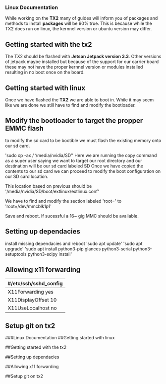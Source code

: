 ### Linux Documentation
While working on the **TX2** many of guides will inform you of packages and methods to install **packages** will be 90% true. This is because while the TX2 does run on linux, the kernnel version or ubuntu version may differ.


## Getting started with the tx2
The TX2 should be flashed with **Jetson Jetpack version 3.3**.
Other versions of jetpack maybe installed but because of the support for our carrier board these may not have the proper kernnel version or modules installed resulting in no boot once on the board.

## Getting started with linux
Once we have flashed the **TX2** we are able to boot in. While it may seem like we are done we still have to find and modify the bootloader.

## Modify the bootloader to target the propper EMMC flash
to modify the sd card to be bootible we must flash the existing memory onto our sd card.

'sudo cp -ax / ‘/media/nvidia/SD’'
Here we are running the copy command as a super user  saying we want to target our root directory and our destination will be our sd card labeled SD
Once we have copied the contents to our sd card we can proceed to modify the boot configuration on our SD card location.

This location based on previous should be '/media/nvidia/SD/boot/extlinux/extlinux.conf'

We have to find and modify the section labeled 'root=' to 'root=/dev/mmcblk1p1'

Save and reboot. If sucessful a 16~ gig MMC should be avaliable.
## Setting up dependacies
install missing dependacies and reboot
'sudo apt update'
'sudo apt upgrade'
'sudo apt install python3-pip glances python3-serial python3-setuptools python3-scipy install'

## Allowing x11 forwarding
| #/etc/ssh/sshd_config   |  
| ---------------------- | 
| X11Forwarding yes      |
| X11DisplayOffset 10     | 
| X11UseLocalhost no     |
## Setup git on tx2

###Linux Documentation
##Getting started with linux

##Getting started with the tx2

##Setting up dependacies

##Allowing x11 forwarding

##Setup git on tx2